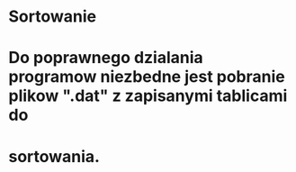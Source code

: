 # Sortowanie
# Do poprawnego dzialania programow niezbedne jest pobranie plikow ".dat" z zapisanymi tablicami do 
# sortowania.
